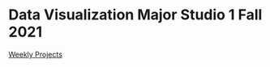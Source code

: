 # Data Visualization Major Studio 1 Fall 2021
[Weekly Projects](https://zorawan.github.io/MajorStudio1/)
